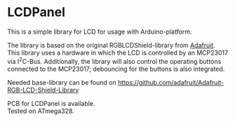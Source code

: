 # LCDPanel

This is a simple library for LCD for usage with Arduino-platform.<br>

The library is based on the original RGBLCDShield-library from [Adafruit](https://www.adafruit.com/).<br>
This library uses a hardware in which the LCD is controlled by an MCP23017 via I<sup>2</sup>C-Bus.
Additionally, the library will also control the operating buttons connected to the MCP23017; debouncing for the buttons is also integrated.<br>

Needed base-library can be found on https://github.com/adafruit/Adafruit-RGB-LCD-Shield-Library

PCB for LCDPanel is available.<br>
Tested on ATmega328.
